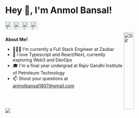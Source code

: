 <h1 title="Anmol Bansal"> Hey 👋, I'm Anmol Bansal!</h1>

<a href="https://www.linkedin.com/in/anmol-bansal02">
  <img align="left" alt="Anmol Bansal's LinkedIn" width="24px" src="https://img.icons8.com/nolan/96/linkedin.png" />
</a>
<a href="https://t.me/Anmolbansal02">
  <img align="left" alt="Anmol Bansal's Telegram" width="24px" src="https://img.icons8.com/nolan/96/telegram-app.png">
</a>
<a href="https://twitter.com/AnmolBansal02">
  <img align="left" alt="Anmol Bansal's Twitter" width="24px" src="https://img.icons8.com/nolan/96/twitter.png" />
</a>
<a href="https://discordapp.com/users/anmolbansal">
  <img align="left" alt="Anmol Bansal's Discord" width="24px" src="https://img.icons8.com/nolan/96/discord.png" />
</a>




<br />
<br />


 
  <img align="right" alt="GIF" width="25%" src="https://media.giphy.com/media/PdOMR5d20WwCwpSvag/giphy.gif" />

**About Me!**

- 👨🏽‍💻 I’m currently a Full Stack Engineer at Zaubar
- 🌱 I love Typescript and React/Next, currently exploring Web3 and DevOps
- 🎓 I'm a final year undergrad at Rajiv Gandhi Institute of Petroleum Technology
- 📫 Shoot your questions at [anmolbansal1807@gmail.com](mailto:anmolbansal1807@gmail.com)

<br />
<br />

![](https://komarev.com/ghpvc/?username=AnmolBansalDEV&color=fc2f00)

